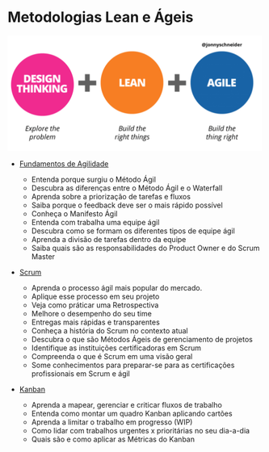# Metodologias Lean e Ágeis

![Lean and Agile](./dt-lean-agile.png)

- [Fundamentos de Agilidade]()
  - Entenda porque surgiu o Método Ágil
  - Descubra as diferenças entre o Método Ágil e o Waterfall
  - Aprenda sobre a priorização de tarefas e fluxos
  - Saiba porque o feedback deve ser o mais rápido possível
  - Conheça o Manifesto Ágil
  - Entenda com trabalha uma equipe ágil
  - Descubra como se formam os diferentes tipos de equipe ágil
  - Aprenda a divisão de tarefas dentro da equipe
  - Saiba quais são as responsabilidades do Product Owner e do Scrum Master

- [Scrum]()
  - Aprenda o processo ágil mais popular do mercado.
  - Aplique esse processo em seu projeto
  - Veja como práticar uma Retrospectiva
  - Melhore o desempenho do seu time
  - Entregas mais rápidas e transparentes
  - Conheça a história do Scrum no contexto atual
  - Descubra o que são Métodos Ágeis de gerenciamento de projetos
  - Identifique as instituições certificadoras em Scrum
  - Compreenda o que é Scrum em uma visão geral
  - Some conhecimentos para preparar-se para as certificações profissionais em Scrum e ágil

- [Kanban]()
  - Aprenda a mapear, gerenciar e criticar fluxos de trabalho
  - Entenda como montar um quadro Kanban aplicando cartões
  - Aprenda a limitar o trabalho em progresso (WIP)
  - Como lidar com trabalhos urgentes x prioritárias no seu dia-a-dia
  - Quais são e como aplicar as Métricas do Kanban

<br>
